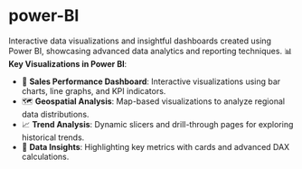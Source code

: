 # power-BI
Interactive data visualizations and insightful dashboards created using Power BI, showcasing advanced data analytics and reporting techniques.
📊 **Key Visualizations in Power BI**:
- 🌟 **Sales Performance Dashboard**: Interactive visualizations using bar charts, line graphs, and KPI indicators.
- 🗺️ **Geospatial Analysis**: Map-based visualizations to analyze regional data distributions.
- 📈 **Trend Analysis**: Dynamic slicers and drill-through pages for exploring historical trends.
- 📑 **Data Insights**: Highlighting key metrics with cards and advanced DAX calculations.
